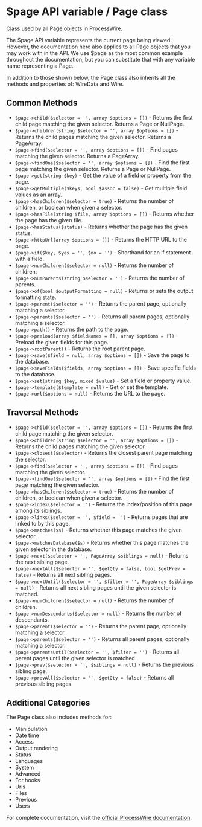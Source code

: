 # $page API variable / Page class

Class used by all Page objects in ProcessWire.

The $page API variable represents the current page being viewed. However, the documentation here also applies to all Page objects that you may work with in the API. We use $page as the most common example throughout the documentation, but you can substitute that with any variable name representing a Page.

In addition to those shown below, the Page class also inherits all the methods and properties of: WireData and Wire.

## Common Methods

- `$page->child($selector = '', array $options = [])` - Returns the first child page matching the given selector. Returns a Page or NullPage.
- `$page->children(string $selector = '', array $options = [])` - Returns the child pages matching the given selector. Returns a PageArray.
- `$page->find($selector = '', array $options = [])` - Find pages matching the given selector. Returns a PageArray.
- `$page->findOne($selector = '', array $options = [])` - Find the first page matching the given selector. Returns a Page or NullPage.
- `$page->get(string $key)` - Get the value of a field or property from the page.
- `$page->getMultiple($keys, bool $assoc = false)` - Get multiple field values as an array.
- `$page->hasChildren($selector = true)` - Returns the number of children, or boolean when given a selector.
- `$page->hasFile(string $file, array $options = [])` - Returns whether the page has the given file.
- `$page->hasStatus($status)` - Returns whether the page has the given status.
- `$page->httpUrl(array $options = [])` - Returns the HTTP URL to the page.
- `$page->if($key, $yes = '', $no = '')` - Shorthand for an if statement with a field.
- `$page->numChildren($selector = null)` - Returns the number of children.
- `$page->numParents(string $selector = '')` - Returns the number of parents.
- `$page->of(bool $outputFormatting = null)` - Returns or sets the output formatting state.
- `$page->parent($selector = '')` - Returns the parent page, optionally matching a selector.
- `$page->parents($selector = '')` - Returns all parent pages, optionally matching a selector.
- `$page->path()` - Returns the path to the page.
- `$page->preload(array $fieldNames = [], array $options = [])` - Preload the given fields for this page.
- `$page->rootParent()` - Returns the root parent page.
- `$page->save($field = null, array $options = [])` - Save the page to the database.
- `$page->saveFields($fields, array $options = [])` - Save specific fields to the database.
- `$page->set(string $key, mixed $value)` - Set a field or property value.
- `$page->template($template = null)` - Get or set the template.
- `$page->url($options = null)` - Returns the URL to the page.

## Traversal Methods

- `$page->child($selector = '', array $options = [])` - Returns the first child page matching the given selector.
- `$page->children(string $selector = '', array $options = [])` - Returns the child pages matching the given selector.
- `$page->closest($selector)` - Returns the closest parent page matching the selector.
- `$page->find($selector = '', array $options = [])` - Find pages matching the given selector.
- `$page->findOne($selector = '', array $options = [])` - Find the first page matching the given selector.
- `$page->hasChildren($selector = true)` - Returns the number of children, or boolean when given a selector.
- `$page->index($selector = '')` - Returns the index/position of this page among its siblings.
- `$page->links($selector = '', $field = '')` - Returns pages that are linked to by this page.
- `$page->matches($s)` - Returns whether this page matches the given selector.
- `$page->matchesDatabase($s)` - Returns whether this page matches the given selector in the database.
- `$page->next($selector = '', PageArray $siblings = null)` - Returns the next sibling page.
- `$page->nextAll($selector = '', $getQty = false, bool $getPrev = false)` - Returns all next sibling pages.
- `$page->nextUntil($selector = '', $filter = '', PageArray $siblings = null)` - Returns all next sibling pages until the given selector is matched.
- `$page->numChildren($selector = null)` - Returns the number of children.
- `$page->numDescendants($selector = null)` - Returns the number of descendants.
- `$page->parent($selector = '')` - Returns the parent page, optionally matching a selector.
- `$page->parents($selector = '')` - Returns all parent pages, optionally matching a selector.
- `$page->parentsUntil($selector = '', $filter = '')` - Returns all parent pages until the given selector is matched.
- `$page->prev($selector = '', $siblings = null)` - Returns the previous sibling page.
- `$page->prevAll($selector = '', $getQty = false)` - Returns all previous sibling pages.

## Additional Categories

The Page class also includes methods for:

- Manipulation
- Date time
- Access
- Output rendering
- Status
- Languages
- System
- Advanced
- For hooks
- Urls
- Files
- Previous
- Users

For complete documentation, visit the [official ProcessWire documentation](https://processwire.com/api/ref/page/).
